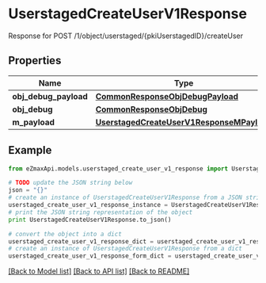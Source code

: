 # UserstagedCreateUserV1Response

Response for POST /1/object/userstaged/{pkiUserstagedID}/createUser

## Properties

Name | Type | Description | Notes
------------ | ------------- | ------------- | -------------
**obj_debug_payload** | [**CommonResponseObjDebugPayload**](CommonResponseObjDebugPayload.md) |  | 
**obj_debug** | [**CommonResponseObjDebug**](CommonResponseObjDebug.md) |  | [optional] 
**m_payload** | [**UserstagedCreateUserV1ResponseMPayload**](UserstagedCreateUserV1ResponseMPayload.md) |  | 

## Example

```python
from eZmaxApi.models.userstaged_create_user_v1_response import UserstagedCreateUserV1Response

# TODO update the JSON string below
json = "{}"
# create an instance of UserstagedCreateUserV1Response from a JSON string
userstaged_create_user_v1_response_instance = UserstagedCreateUserV1Response.from_json(json)
# print the JSON string representation of the object
print UserstagedCreateUserV1Response.to_json()

# convert the object into a dict
userstaged_create_user_v1_response_dict = userstaged_create_user_v1_response_instance.to_dict()
# create an instance of UserstagedCreateUserV1Response from a dict
userstaged_create_user_v1_response_form_dict = userstaged_create_user_v1_response.from_dict(userstaged_create_user_v1_response_dict)
```
[[Back to Model list]](../README.md#documentation-for-models) [[Back to API list]](../README.md#documentation-for-api-endpoints) [[Back to README]](../README.md)


